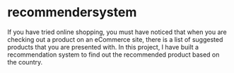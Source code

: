 # recommendersystem
If you have tried online shopping, you must have noticed that when you are checking out a product on an eCommerce site, there is a list of suggested products that you are presented with. In this project, I have built a recommendation system to find out the recommended product based on the country.
